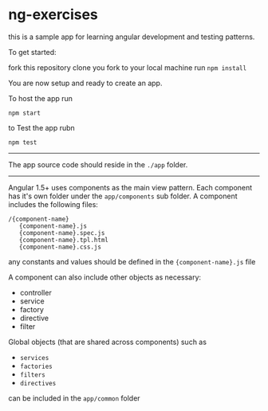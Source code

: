 # ng-exercises

this is a sample app for learning angular development and testing patterns.

To get started:

fork this repository
clone you fork to your local machine
run `npm install`

You are now setup and ready to create an app.

To host the app run 

`npm start`

to Test the app rubn

`npm test`

----

The app source code should reside in the `./app` folder.

----

Angular 1.5+ uses components as the main view pattern. Each component has it's own folder
under the `app/components` sub folder.  A component includes the following files:

```
/{component-name}
   {component-name}.js
   {component-name}.spec.js
   {component-name}.tpl.html
   {component-name}.css.js
```

any constants and values should be defined in the `{component-name}.js` file


A component can also include other objects as necessary:

- controller
- service
- factory
- directive
- filter


Global objects (that are shared across components) such as 
- `services`
- `factories`
- `filters`
- `directives`
 
 can be included in the `app/common` folder

